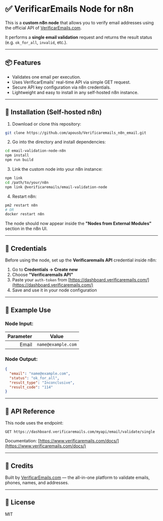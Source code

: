 # ✅ VerificarEmails Node for n8n

This is a **custom n8n node** that allows you to verify email addresses using the official API of [VerificarEmails.com](https://www.verificaremails.com/).

It performs a **single email validation** request and returns the result status (e.g. `ok_for_all`, `invalid`, etc.).

---

## 📦 Features

- Validates one email per execution.
- Uses VerificarEmails' real-time API via simple GET request.
- Secure API key configuration via n8n credentials.
- Lightweight and easy to install in any self-hosted n8n instance.

---

## 🚀 Installation (Self-hosted n8n)

1. Download or clone this repository:

```bash
git clone https://github.com/apousb/Verificaremails_n8n_email.git
```

2. Go into the directory and install dependencies:

```bash
cd email-validation-node-n8n
npm install
npm run build
```

3. Link the custom node into your n8n instance:

```bash
npm link
cd /path/to/your/n8n
npm link @verificaremails/email-validation-node
```

4. Restart n8n:

```bash
pm2 restart n8n
# OR
docker restart n8n
```

The node should now appear inside the **"Nodes from External Modules"** section in the n8n UI.

---

## 🔐 Credentials

Before using the node, set up the **Verificaremails API** credential inside n8n:

1. Go to **Credentials → Create new**
2. Choose **"Verificaremails API"**
3. Paste your `auth-token` from [https://dashboard.verificaremails.com/](https://dashboard.verificaremails.com/)
4. Save and use it in your node configuration

---

## 🧪 Example Use

### Node Input:

| Parameter | Value               |
|----------:|---------------------|
| Email     | `name@example.com` |

### Node Output:

```json
{
  "email": "name@example.com",
  "status": "ok_for_all",
  "result_type": "Inconclusive",
  "result_code": "114"
}
```

---

## 📘 API Reference

This node uses the endpoint:

```
GET https://dashboard.verificaremails.com/myapi/email/validate/single
```

Documentation: [https://www.verificaremails.com/docs/](https://www.verificaremails.com/docs/)

---

## 🙌 Credits

Built by [VerificarEmails.com](https://www.verificaremails.com/) — the all-in-one platform to validate emails, phones, names, and addresses.

---

## 📄 License

MIT
